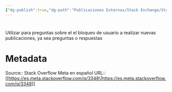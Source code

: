 ```yaml
---
{"dg-publish":true,"dg-path":"Publicaciones Externas/Stack Exchange/Stack Overflow en español/Stack Overflow en español Meta/es.meta.stackoverflow.com-3348.md","permalink":"/publicaciones-externas/stack-exchange/stack-overflow-en-espanol/stack-overflow-en-espanol-meta/es-meta-stackoverflow-com-3348/","hide":true,"noteIcon":"\"0\"","created":"2024-04-03T12:49:10.374-06:00","updated":"2024-04-05T16:44:02.796-06:00"}
---
```


# 

Utilizar para preguntas sobre el el bloqueo de usuario a realizar nuevas publicaciones, ya sea preguntas o respuestas

# Metadata
Source:: Stack Overflow Meta en español
URL:: [[https://es.meta.stackoverflow.com/q/3348\|https://es.meta.stackoverflow.com/q/3348]]

